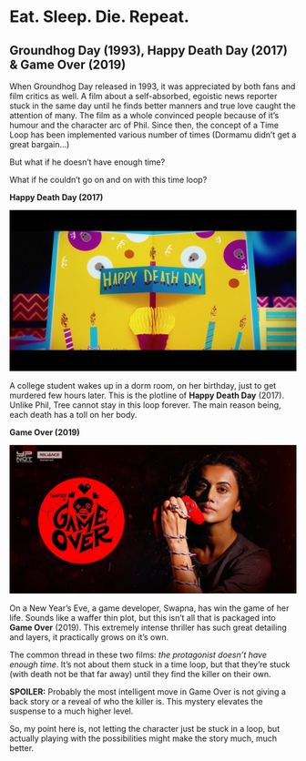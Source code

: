 Eat. Sleep. Die. Repeat.
=
## **Groundhog Day** (1993), **Happy Death Day** (2017) & **Game Over** (2019)

When Groundhog Day released in 1993, it was appreciated by both fans and film critics as well. A film about a self-absorbed, egoistic news reporter stuck in the same day until he finds better manners and true love caught the attention of many. The film as a whole convinced people because of it’s humour and the character arc of Phil. Since then, the concept of a Time Loop has been implemented various number of times (Dormamu didn’t get a great bargain…)

But what if he doesn’t have enough time?

What if he couldn’t go on and on with this time loop?

**Happy Death Day (2017)**

![Happy Death Day](https://raw.githubusercontent.com/datmemerboi/A-Little-About-Cinema/master/Posters/Happy%20Death%20Day%20(2017).png)

A college student wakes up in a dorm room, on her birthday, just to get murdered few hours later. This is the plotline of **Happy Death Day** (2017). Unlike Phil, Tree cannot stay in this loop forever. The main reason being, each death has a toll on her body.

**Game Over (2019)**

![Game Over](https://raw.githubusercontent.com/datmemerboi/A-Little-About-Cinema/master/Posters/Game%20Over%20(2019).jpg)

On a New Year’s Eve, a game developer, Swapna, has win the game of her life. Sounds like a waffer thin plot, but this isn’t all that is packaged into **Game Over** (2019). This extremely intense thriller has such great detailing and layers, it practically grows on it’s own.


The common thread in these two films: _the protagonist doesn’t have enough time_. It’s not about them stuck in a time loop, but that they’re stuck (with death not be that far away) until they find the killer on their own.

**SPOILER:** Probably the most intelligent move in Game Over is not giving a back story or a reveal of who the killer is. This mystery elevates the suspense to a much higher level.

So, my point here is, not letting the character just be stuck in a loop, but actually playing with the possibilities might make the story much, much better.